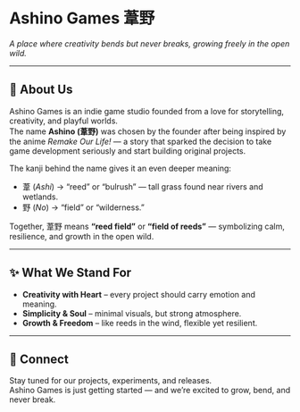 # Ashino Games 葦野

_A place where creativity bends but never breaks, growing freely in the open wild._

---

## 🌱 About Us

Ashino Games is an indie game studio founded from a love for storytelling, creativity, and playful worlds.  
The name **Ashino (葦野)** was chosen by the founder after being inspired by the anime *Remake Our Life!* — a story that sparked the decision to take game development seriously and start building original projects.

The kanji behind the name gives it an even deeper meaning:

- 葦 (*Ashi*) → “reed” or “bulrush” — tall grass found near rivers and wetlands.  
- 野 (*No*) → “field” or “wilderness.”  

Together, 葦野 means **“reed field”** or **“field of reeds”** — symbolizing calm, resilience, and growth in the open wild.

---

## ✨ What We Stand For
- **Creativity with Heart** – every project should carry emotion and meaning.  
- **Simplicity & Soul** – minimal visuals, but strong atmosphere.  
- **Growth & Freedom** – like reeds in the wind, flexible yet resilient.  

---

## 📌 Connect
Stay tuned for our projects, experiments, and releases.  
Ashino Games is just getting started — and we’re excited to grow, bend, and never break.  
